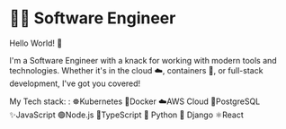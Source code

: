 # 👨‍💻 Software Engineer
Hello World! 👋 

I'm a Software Engineer with a knack for working with modern tools and technologies. Whether it's in the cloud ☁️, containers 🐳, or full-stack development, I've got you covered! 

My Tech stack: : ☸️Kubernetes 🐳Docker ☁️AWS Cloud 🐘PostgreSQL ✨JavaScript 🟢Node.js 🔷TypeScript 🐍 Python 🚀 Django ⚛️React
